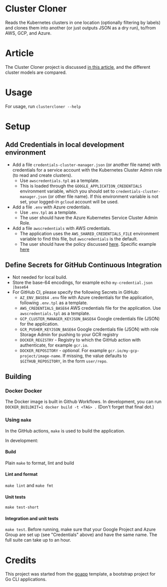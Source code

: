 # Cluster Cloner
Reads the Kubernetes clusters in one location (optionally filtering by labels) and
clones them into another (or just outputs JSON as a dry run), to/from AWS, GCP, and Azure.

# Article
The Cluster Cloner project is discussed [in this article](https://blog.doit-intl.com/you-can-handle-the-pods-but-what-about-the-clusters-486fbdb5345d),
and the different cluster models are compared.

# Usage
For usage, run  `clustercloner --help`

# Setup
## Add Credentials  in local development environment
- Add a file `credentials-cluster-manager.json` (or another file name) with credentials for a service account with the Kubernetes Cluster Admin role (to read and create clusters).
  - Use `awscredentials.tpl` as a template.
  - This is loaded through the `GOOGLE_APPLICATION_CREDENTIALS` environment variable, which you should set to `credentials-cluster-manager.json`
   (or other file name). If this environment variable is not set, your logged-in `gcloud` account will be used.
- Add a file `.env` with Azure credentials.
  - Use `.env.tpl` as a template.
  - The user should have the  Azure Kubernetes Service Cluster Admin Role.
- Add a file `awscredentials` with AWS credentials.
  - The application uses the `AWS_SHARED_CREDENTIALS_FILE` environment variable to find this file, but `awscredentials` is the default.
  - The user should have the policy
 discussed [here](https://docs.aws.amazon.com/eks/latest/userguide/security_iam_id-based-policy-examples.html).
 Specific example [here](https://github.com/weaveworks/eksctl/issues/204#issuecomment-631630355)

## Define Secrets for GitHub Continuous Integration
- Not needed for local build.
- Store the base-64 encodings, for example echo `my-credential.json |base64`
- For GitHub CI, please specify the following Secrets in GitHub:
  - `AZ_ENV_BASE64`  `.env` file with Azure credentials for the application, following  `.env.tpl` as a template.
  - `AWS_CREDENTIALS_BASE64` AWS credentials file for the application. Use `awscredentials.tpl` as a template.
  - `GCP_CLUSTER_MANAGER_KEYJSON_BASE64` Google credentials file (JSON) for the application.
  - `GCR_PUSHER_KEYJSON_BASE64` Google credentials file (JSON) with role Storage Admin for pushing to your GCR registry
  - `DOCKER_REGISTRY` - Registry to which the GitHub action with authenticate, for example `gcr.io`.
  - `DOCKER_REPOSITORY` - _optional_. For example `gcr.io/my-gcp-project/image-name`.
If missing, the value defaults to `$GITHUB_REPOSITORY`, in the form `user/repo`.

## Building
### Docker Docker
The Docker image is built in Github Workflows.
In development, you can run  `DOCKER_BUILDKIT=1 docker build -t <TAG> .` (Don't forget that final dot.)

### Using `make`
In the GitHub actions, `make` is used to build the application.

In development:
#### Build
Plain `make` to format, lint and build
#### Lint and format
`make lint` and `make fmt`
#### Unit tests
`make test-short`
#### Integration and unit tests
`make test`. Before running, make sure that your Google Project and
Azure Group are set up (see "Credentials" above) and have the same name.
The full suite can take up to an hour.

# Credits
This project was started from the [goapp](https://github.com/alexei-led/goapp) template,
a bootstrap project for Go CLI applications.
